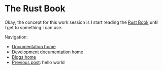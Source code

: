 # The Rust Book

Okay, the concept for this work session is I start reading the [Rust Book](https://doc.rust-lang.org/book/) until I get to something I can use.



Navigation:

+ [Documentation home](../../../README.md)
+ [Development documentation home](../../README.md)
+ [Blogs home](../README.md)
+ [Previous post](../001-hello-world/README.md): hello world
